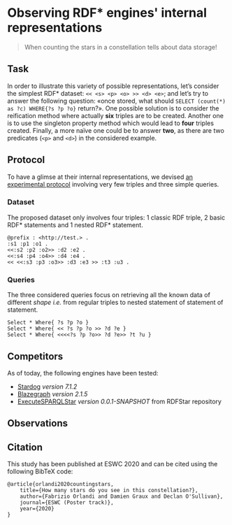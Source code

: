 Observing RDF\* engines' internal representations
=================================================

> When counting the stars in a constellation tells about data storage!

Task
----

In order to illustrate this variety of possible representations, let’s consider the simplest
RDF\* dataset: `<< <s> <p> <o> >> <d> <e>`; and let’s try to answer the following question:
&laquo;once stored, what should `SELECT (count(*) as ?c) WHERE{?s ?p ?o}` return?&raquo;.
One possible solution is to consider the reification method where actually __six__ triples are
to be created. Another one is to use the singleton property method which would lead to
__four__ triples created. Finally, a more naïve one could be to answer __two__, as there are
two predicates (`<p>` and `<d>`) in the considered example.

Protocol
--------

To have a glimse at their internal representations, we devised
[an experimental protocol](./testSuits/CountingStars/) involving very few triples and three
simple queries.

### Dataset

The proposed dataset only involves four triples: 1 classic RDF triple, 2 basic RDF\* statements
and 1 nested RDF\* statement.

    @prefix : <http://test.> .
    :s1 :p1 :o1 .
    <<:s2 :p2 :o2>> :d2 :e2 .
    <<:s4 :p4 :o4>> :d4 :e4 .
    << <<:s3 :p3 :o3>> :d3 :e3 >> :t3 :u3 .


### Queries

The three considered queries focus on retrieving all the known data of different _shape_ _i.e._
from regular triples to nested statement of statement of statement.

    Select * Where{ ?s ?p ?o }
    Select * Where{ << ?s ?p ?o >> ?d ?e }
    Select * Where{ <<<<?s ?p ?o>> ?d ?e>> ?t ?u }


Competitors
-----------

As of today, the following engines have been tested:

* [Stardog](https://www.stardog.com/) _version 7.1.2_
* [Blazegraph](https://blazegraph.com/) _version 2.1.5_
* [ExecuteSPARQLStar](https://github.com/RDFstar/RDFstarTools) _version 0.0.1-SNAPSHOT_ from
RDFStar repository

Observations
------------

Citation
--------

This study has been published at ESWC 2020 and can be cited using the following BibTeX code:

    @article{orlandi2020countingstars,
        title={How many stars do you see in this constellation?},
        author={Fabrizio Orlandi and Damien Graux and Declan O'Sullivan},
        journal={ESWC (Poster track)},
        year={2020}
    }

